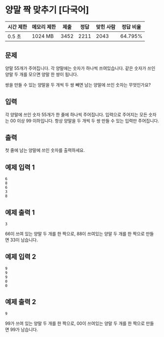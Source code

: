 [](https://www.acmicpc.net/problem/28431)

# 양말 짝 맞추기 [다국어]

| 시간 제한 | 메모리 제한 | 제출 | 정답 | 맞힌 사람 | 정답 비율 |
| --- | --- | --- | --- | --- | --- |
| 0.5 초 | 1024 MB | 3452 | 2211 | 2043 | 64.795% |

## 문제

양말 5$5$개가 주어집니다. 각 양말에는 숫자가 하나씩 쓰여있습니다. 같은 숫자가 쓰인 양말 두 개를 모으면 양말 한 쌍이 됩니다.

쌍을 만들 수 있는 양말을 두 개씩 두 쌍 빼면 남는 양말에 쓰인 숫자는 무엇인가요?

## 입력

각 양말에 쓰인 숫자 5$5$개가 한 줄에 하나씩 주어집니다. 입력으로 주어지는 모든 숫자는 0$0$ 이상 9$9$ 이하입니다. 항상 양말을 두 개씩 두 쌍 만들 수 있는 입력만 주어집니다.

## 출력

첫 줄에 남는 양말에 쓰인 숫자를 출력하세요.

## 예제 입력 1

```
6
8
6
3
8

```

## 예제 출력 1

```
3

```

6$6$이 쓰여 있는 양말 두 개를 한 짝으로, 8$8$이 쓰여있는 양말 두 개를 한 짝으로 만들면 3$3$이 남습니다.

## 예제 입력 2

```
9
9
9
0
0

```

## 예제 출력 2

```
9

```

9$9$가 쓰여 있는 양말 두 개를 한 짝으로, 0$0$이 쓰여있는 양말 두 개를 한 짝으로 만들면 9$9$가 남습니다.
